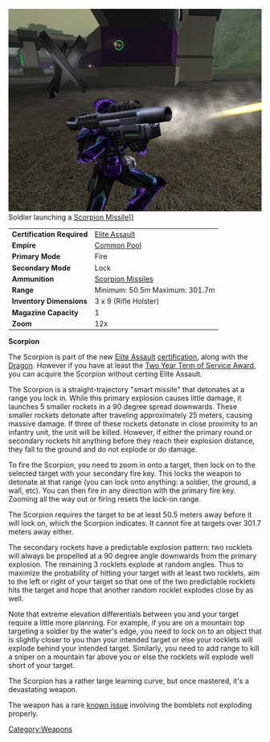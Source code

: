 ![](images/Scorpion.jpg "fig:Scorpion.jpg") Soldier launching a [Scorpion
Missile](Scorpion_Missile.md)\]\]

|                            |                                          |
| -------------------------- | ---------------------------------------- |
| **Certification Required** | [Elite Assault](Elite_Assault.md)        |
| **Empire**                 | [Common Pool](Common_Pool.md)            |
| **Primary Mode**           | Fire                                     |
| **Secondary Mode**         | Lock                                     |
| **Ammunition**             | [Scorpion Missiles](Scorpion_Missile.md) |
| **Range**                  | Minimum: 50.5m Maximum: 301.7m           |
| **Inventory Dimensions**   | 3 x 9 (Rifle Holster)                    |
| **Magazine Capacity**      | 1                                        |
| **Zoom**                   | 12x                                      |

**Scorpion**

The Scorpion is part of the new [Elite
Assault](Elite_Assault.md)
[certification](Certification.md), along with the
[Dragon](Dragon.md). However if you have at least the [Two Year
Term of Service Award](Term_of_Service.md), you can acquire the
Scorpion without certing Elite Assault.

The Scorpion is a straight-trajectory "smart missile" that detonates at
a range you lock in. While this primary explosion causes little damage,
it launches 5 smaller rockets in a 90 degree spread downwards. These
smaller rockets detonate after traveling approximately 25 meters,
causing massive damage. If three of these rockets detonate in close
proximity to an infantry unit, the unit will be killed. However, if
either the primary round or secondary rockets hit anything before they
reach their explosion distance, they fall to the ground and do not
explode or do damage.

To fire the Scorpion, you need to zoom in onto a target, then lock on to
the selected target with your secondary fire key. This locks the weapon
to detonate at that range (you can lock onto anything: a soldier, the
ground, a wall, etc). You can then fire in any direction with the
primary fire key. Zooming all the way out or firing resets the lock-on
range.

The Scorpion requires the target to be at least 50.5 meters away before
it will lock on, which the Scorpion indicates. It cannot fire at targets
over 301.7 meters away either.

The secondary rockets have a predictable explosion pattern: two rocklets
will always be propelled at a 90 degree angle downwards from the primary
explosion. The remaining 3 rocklets explode at random angles. Thus to
maximize the probability of hitting your target with at least two
rocklets, aim to the left or right of your target so that one of the two
predictable rocklets hits the target and hope that another random
rocklet explodes close by as well.

Note that extreme elevation differentials between you and your target
require a little more planning. For example, if you are on a mountain
top targeting a soldier by the water's edge, you need to lock on to an
object that is slightly closer to you than your intended target or else
your rocklets will explode behind your intended target. Similarly, you
need to add range to kill a sniper on a mountain far above you or else
the rocklets will explode well short of your target.

The Scorpion has a rather large learning curve, but once mastered, it's
a devastating weapon.

The weapon has a rare [known issue](Known_Issues.md) involving
the bomblets not exploding properly.

[Category:Weapons](Category:Weapons.md)

